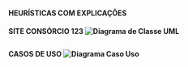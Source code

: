 <h4> HEURÍSTICAS COM EXPLICAÇÕES <h4>

SITE CONSÓRCIO 123
![Diagrama de Classe UML](https://user-images.githubusercontent.com/111503805/194675084-01b8ed39-56a1-4518-86c3-5a8a5bea1700.jpg)
<p align = center>
  <img width = "325" src"![Diagrama de Classe UML](https://user-images.githubusercontent.com/111503805/194675084-01b8ed39-56a1-4518-86c3-5a8a5bea1700.jpg)"
</p>

CASOS DE USO
![Diagrama Caso Uso](https://user-images.githubusercontent.com/111503805/194674970-7e365011-6e28-4e56-b462-059ebfb3793e.jpg)
<p align = center>
  <img width = "325" src"![Diagrama Caso Uso](https://user-images.githubusercontent.com/111503805/194674970-7e365011-6e28-4e56-b462-059ebfb3793e.jpg)"
</p>

